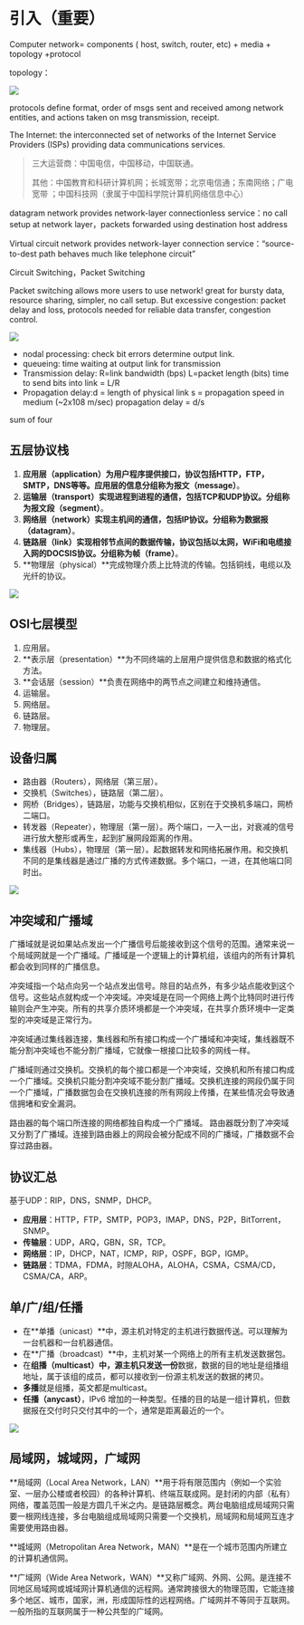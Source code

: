 # 引入（重要）

Computer network=  components ( host, switch, router, etc) + media + topology +protocol

topology：

![](./pic/topology.PNG)

protocols define format, order of msgs sent and received among network entities, and actions taken on msg transmission, receipt.

The Internet: the interconnected set of networks of the Internet Service Providers (ISPs) providing data communications services.

>   三大运营商：中国电信，中国移动，中国联通。
>
>   其他：中国教育和科研计算机网；长城宽带；北京电信通；东南网络；广电宽带 ；中国科技网（隶属于中国科学院计算机网络信息中心）

datagram network provides network-layer connectionless service：no call setup at network layer，packets forwarded using destination host address

Virtual circuit network provides network-layer connection service：“source-to-dest path behaves much like telephone circuit”

Circuit Switching，Packet Switching

Packet switching allows more users to use network! great for bursty data, resource sharing, simpler, no call setup. But excessive congestion: packet delay and loss, protocols needed for reliable data transfer, congestion control.

![](./pic/delay.PNG)

-   nodal processing: check bit errors determine output link.
-   queueing: time waiting at output link for transmission
-   Transmission delay: R=link bandwidth (bps) L=packet length (bits) time to send bits into link = L/R
-   Propagation delay:d = length of physical link s = propagation speed in medium (~2x108 m/sec) propagation delay = d/s

sum of four

## 五层协议栈

1.   **应用层（application）**为用户程序提供接口，协议包括HTTP，FTP，SMTP，DNS等等。应用层的信息分组称为**报文（message）**。
2.   **运输层（transport）**实现进程到进程的通信，包括TCP和UDP协议。分组称为**报文段（segment）**。
3.   **网络层（network）**实现主机间的通信，包括IP协议。分组称为**数据报（datagram）**。
4.   **链路层（link）**实现相邻节点间的数据传输，协议包括以太网，WiFi和电缆接入网的DOCSIS协议。分组称为**帧（frame）**。
5.   **物理层（physical）**完成物理介质上比特流的传输。包括铜线，电缆以及光纤的协议。

![](./pic/layers_exp.PNG)

## OSI七层模型

1.   应用层。
2.   **表示层（presentation）**为不同终端的上层用户提供信息和数据的格式化方法。
3.   **会话层（session）**负责在网络中的两节点之间建立和维持通信。
4.   运输层。
5.   网络层。
6.   链路层。
7.   物理层。

## 设备归属

-   路由器（Routers），网络层（第三层）。
-   交换机（Switches），链路层（第二层）。
-   网桥（Bridges），链路层，功能与交换机相似，区别在于交换机多端口，网桥二端口。
-   转发器（Repeater），物理层（第一层）。两个端口，一入一出，对衰减的信号进行放大整形或再生，起到扩展网段距离的作用。
-   集线器（Hubs），物理层（第一层）。起数据转发和网络拓展作用。和交换机不同的是集线器是通过广播的方式传递数据。多个端口，一进，在其他端口同时出。

![](./pic/devices.PNG)

## 冲突域和广播域

广播域就是说如果站点发出一个广播信号后能接收到这个信号的范围。通常来说一个局域网就是一个广播域。广播域是一个逻辑上的计算机组，该组内的所有计算机都会收到同样的广播信息。

冲突域指一个站点向另一个站点发出信号。除目的站点外，有多少站点能收到这个信号。这些站点就构成一个冲突域。冲突域是在同一个网络上两个比特同时进行传输则会产生冲突。所有的共享介质环境都是一个冲突域，在共享介质环境中一定类型的冲突域是正常行为。

冲突域通过集线器连接，集线器和所有接口构成一个广播域和冲突域，集线器既不能分割冲突域也不能分割广播域，它就像一根接口比较多的网线一样。

广播域则通过交换机。交换机的每个接口都是一个冲突域，交换机和所有接口构成一个广播域。交换机只能分割冲突域不能分割广播域。交换机连接的网段仍属于同一个广播域，广播数据包会在交换机连接的所有网段上传播，在某些情况会导致通信拥堵和安全漏洞。

路由器的每个端口所连接的网络都独自构成一个广播域。 路由器既分割了冲突域又分割了广播域。连接到路由器上的网段会被分配成不同的广播域，广播数据不会穿过路由器。

## 协议汇总

基于UDP：RIP，DNS，SNMP，DHCP。

-   **应用层**：HTTP，FTP，SMTP，POP3，IMAP，DNS，P2P，BitTorrent，SNMP。
-   **传输层**：UDP，ARQ，GBN，SR，TCP。
-   **网络层**：IP，DHCP，NAT，ICMP，RIP，OSPF，BGP，IGMP。
-   **链路层**：TDMA，FDMA，时隙ALOHA，ALOHA，CSMA，CSMA/CD，CSMA/CA，ARP。

## 单/广/组/任播

-   在**单播（unicast）**中，源主机对特定的主机进行数据传送。可以理解为一台机器和一台机器通信。
-   在**广播（broadcast）**中，主机对某一个网络上的所有主机发送数据包。
-   在**组播（multicast）**中，源主机只发送**一份**数据，数据的目的地址是组播组地址，属于该组的成员，都可以接收到一份源主机发送的数据的拷贝。
-   **多播**就是组播，英文都是multicast。
-   **任播（anycast）**，IPv6 增加的一种类型。任播的目的站是一组计算机，但数据报在交付时只交付其中的一个，通常是距离最近的一个。

![](./pic/uni_mul_broad_cast.PNG)

## 局域网，城域网，广域网

**局域网（Local Area Network，LAN）**用于将有限范围内（例如一个实验室、一层办公楼或者校园）的各种计算机、终端互联成网。是封闭的内部（私有）网络，覆盖范围一般是方圆几千米之内。是链路层概念。两台电脑组成局域网只需要一根网线连接，多台电脑组成局域网只需要一个交换机，局域网和局域网互连才需要使用路由器。

**城域网（Metropolitan Area Network，MAN）**是在一个城市范围内所建立的计算机通信网。

**广域网（Wide Area Network，WAN）**又称广域网、外网、公网。是连接不同地区局域网或城域网计算机通信的远程网。通常跨接很大的物理范围，它能连接多个地区、城市，国家，洲，形成国际性的远程网络。广域网并不等同于互联网。一般所指的互联网属于一种公共型的广域网。